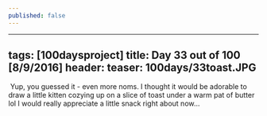 ```yaml
---
published: false
---
```

---
tags: [100daysproject]
title: Day 33 out of 100 [8/9/2016]
header:
  teaser: 100days/33toast.JPG
---

<img src="{{ site.url }}{{ site.baseurl }}/images/100days/33toast.JPG" alt="">
Yup, you guessed it - even more noms.  I thought it would be adorable to draw a little kitten cozying up on a slice of toast under a warm pat of butter lol I would really appreciate a little snack right about now...